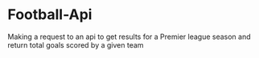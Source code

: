 # Football-Api
Making a request to an api to get results for a Premier league season and return total goals scored by a given team
